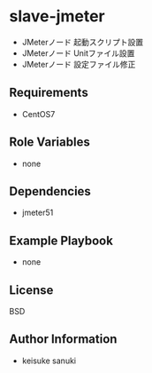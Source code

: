 slave-jmeter
=========

- JMeterノード 起動スクリプト設置
- JMeterノード Unitファイル設置
- JMeterノード 設定ファイル修正

Requirements
------------

- CentOS7

Role Variables
--------------

- none

Dependencies
------------

- jmeter51

Example Playbook
----------------

- none

License
-------

BSD

Author Information
------------------

- keisuke sanuki 

